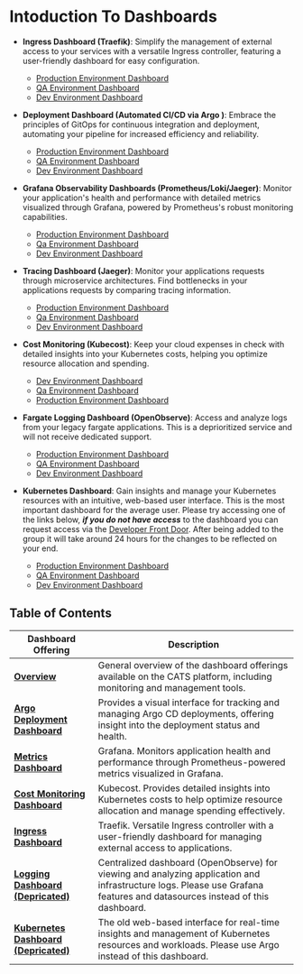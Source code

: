# Intoduction To Dashboards

- **Ingress Dashboard (Traefik)**: Simplify the management of external access to your services with a versatile Ingress controller, featuring a user-friendly dashboard for easy configuration.

    - [Production Environment Dashboard](https://traefik-dashboard.apps.lrl.lilly.com/dashboard/#/)
    - [QA Environment Dashboard](https://traefik-dashboard.apps-q.lrl.lilly.com/dashboard/#/)
    - [Dev Environment Dashboard](https://traefik-dashboard.apps-d.lrl.lilly.com/dashboard/#/)

- **Deployment Dashboard (Automated CI/CD via Argo )**: Embrace the principles of GitOps for continuous integration and deployment, automating your pipeline for increased efficiency and reliability.

    - [Production Environment Dashboard](https://argocd.apps.lrl.lilly.com/)
    - [QA Environment Dashboard](https://argocd.apps-q.lrl.lilly.com/)
    - [Dev Environment Dashboard](https://argocd.apps-d.lrl.lilly.com/)

- **Grafana Observability Dashboards (Prometheus/Loki/Jaeger)**: Monitor your application's health and performance with detailed metrics visualized through Grafana, powered by Prometheus's robust monitoring capabilities.

    - [Production Environment Dashboard](https://metrics.apps.lrl.lilly.com)
    - [Qa Environment Dashboard](https://metrics.apps-q.lrl.lilly.com)
    - [Dev Environment Dashboard](https://metrics.apps-d.lrl.lilly.com)

- **Tracing Dashboard (Jaeger)**: Monitor your applications requests through microservice architectures. Find bottlenecks in your applications requests by comparing tracing information.

    - [Production Environment Dashboard](https://tracing.apps.lrl.lilly.com)
    - [Qa Environment Dashboard](https://tracing.apps-q.lrl.lilly.com)
    - [Dev Environment Dashboard](https://tracing.apps-d.lrl.lilly.com)

- **Cost Monitoring (Kubecost)**: Keep your cloud expenses in check with detailed insights into your Kubernetes costs, helping you optimize resource allocation and spending.

    - [Dev Environment Dashboard](https://kubecost.apps-d.lrl.lilly.com/allocations)
    - [Qa Environment Dashboard](https://kubecost.apps-q.lrl.lilly.com/allocations)
    - [Production Environment Dashboard](https://kubecost.apps.lrl.lilly.com/allocations)

- **Fargate Logging Dashboard (OpenObserve)**: Access and analyze logs from your legacy fargate applications. This is a deprioritized service and will not receive dedicated support.

    - [Production Environment Dashboard](https://logging.apps.lrl.lilly.com/web/)
    - [QA Environment Dashboard](https://logging.apps-q.lrl.lilly.com/web/)
    - [Dev Environment Dashboard](https://logging.apps-d.lrl.lilly.com/web/)

- **Kubernetes Dashboard**: Gain insights and manage your Kubernetes resources with an intuitive, web-based user interface. This is the most important dashboard for the average user. Please try accessing one of the links below, ***if you do not have access*** to the dashboard you can request access via the [Developer Front Door](https://dev.lilly.com/docs/platforms-and-tools/cats/). After being added to the group it will take around 24 hours for the changes to be reflected on your end. 


    - [Production Environment Dashboard](https://k8s-dashboard.apps.lrl.lilly.com/)
    - [QA Environment Dashboard](https://k8s-dashboard.apps-q.lrl.lilly.com/)
    - [Dev Environment Dashboard](https://k8s-dashboard.apps-d.lrl.lilly.com/)
    

## Table of Contents 

| Dashboard Offering                                   | Description                                                                                                     |
|-----------------------------------------------------|-----------------------------------------------------------------------------------------------------------------|
| [**Overview**](./DashboardOverview.md)             | General overview of the dashboard offerings available on the CATS platform, including monitoring and management tools. |
| [**Argo Deployment Dashboard**](./DeploymentDashboard.md) | Provides a visual interface for tracking and managing Argo CD deployments, offering insight into the deployment status and health. |
| [**Metrics Dashboard**](./Grafana.md)     | Grafana. Monitors application health and performance through Prometheus-powered metrics visualized in Grafana. |
| [**Cost Monitoring Dashboard**](./Kubecost.md)     | Kubecost. Provides detailed insights into Kubernetes costs to help optimize resource allocation and manage spending effectively. |
| [**Ingress Dashboard**](./IngressDashboard.md)     | Traefik. Versatile Ingress controller with a user-friendly dashboard for managing external access to applications. |
| [**Logging Dashboard (Depricated)**](./LoggingDashboard.md)     | Centralized dashboard (OpenObserve) for viewing and analyzing application and infrastructure logs. Please use Grafana features and datasources instead of this dashboard.|
| [**Kubernetes Dashboard (Depricated)**](./KubernetesDashboard.md) | The old web-based interface for real-time insights and management of Kubernetes resources and workloads. Please use Argo instead of this dashboard. |
